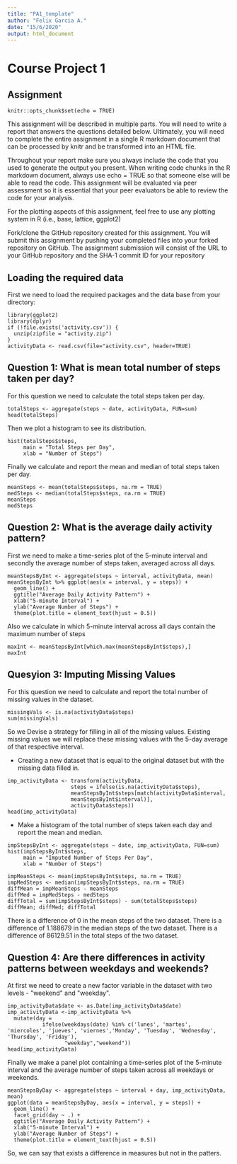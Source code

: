 ```yaml
---
title: "PA1_template"
author: "Felix Garcia A."
date: "15/6/2020"
output: html_document
---
```

# Course Project 1
## Assignment

```{r setup, include=FALSE}
knitr::opts_chunk$set(echo = TRUE)
```

This assignment will be described in multiple parts. You will need to write a report that answers the questions detailed below. Ultimately, you will need to complete the entire assignment in a single R markdown document that can be processed by knitr and be transformed into an HTML file.

Throughout your report make sure you always include the code that you used to generate the output you present. When writing code chunks in the R markdown document, always use echo = TRUE so that someone else will be able to read the code. This assignment will be evaluated via peer assessment so it is essential that your peer evaluators be able to review the code for your analysis.

For the plotting aspects of this assignment, feel free to use any plotting system in R (i.e., base, lattice, ggplot2)

Fork/clone the GitHub repository created for this assignment. You will submit this assignment by pushing your completed files into your forked repository on GitHub. The assignment submission will consist of the URL to your GitHub repository and the SHA-1 commit ID for your repository


## Loading the required data
First we need to load the required packages and the data base from your directory:

```{r}
library(ggplot2)
library(dplyr)
if (!file.exists('activity.csv')) {
  unzip(zipfile = "activity.zip")
}
activityData <- read.csv(file="activity.csv", header=TRUE)
```

## Question 1: What is mean total number of steps taken per day?
For this question we need to calculate the total steps taken per day.
```{r}
totalSteps <- aggregate(steps ~ date, activityData, FUN=sum)
head(totalSteps)
```

Then we plot a histogram to see its distribution.
```{r}
hist(totalSteps$steps,
     main = "Total Steps per Day",
     xlab = "Number of Steps") 
```

Finally we calculate and report the mean and median of total steps taken per day.
```{r mean and median respectvely}
meanSteps <- mean(totalSteps$steps, na.rm = TRUE)
medSteps <- median(totalSteps$steps, na.rm = TRUE)
meanSteps
medSteps
```

## Question 2: What is the average daily activity pattern?

First we need to make a time-series plot of the 5-minute interval and secondly the average number of steps taken, averaged across all days.

```{r}
meanStepsByInt <- aggregate(steps ~ interval, activityData, mean)
meanStepsByInt %>% ggplot(aes(x = interval, y = steps)) +
  geom_line() +
  ggtitle("Average Daily Activity Pattern") +
  xlab("5-minute Interval") +
  ylab("Average Number of Steps") +
  theme(plot.title = element_text(hjust = 0.5))
```

Also we calculate in which 5-minute interval across all days contain the maximum number of steps
```{r}
maxInt <- meanStepsByInt[which.max(meanStepsByInt$steps),]
maxInt
```

## Quesyion 3: Imputing Missing Values

For this question we need to calculate and report the total number of missing values in the dataset.
```{r}
missingVals <- is.na(activityData$steps)
sum(missingVals)
```

So we Devise a strategy for filling in all of the missing values. Existing missing values we will replace these missing values with the 5-day average of that respective interval.

* Creating a new dataset that is equal to the original dataset but with  the missing data filled in.
```{r}
imp_activityData <- transform(activityData,
                    steps = ifelse(is.na(activityData$steps),
                    meanStepsByInt$steps[match(activityData$interval, 
                    meanStepsByInt$interval)],
                    activityData$steps))
head(imp_activityData)
```

* Make a histogram of the total number of steps taken each day and report the mean and median.
```{r}
impStepsByInt <- aggregate(steps ~ date, imp_activityData, FUN=sum)
hist(impStepsByInt$steps,
     main = "Imputed Number of Steps Per Day",
     xlab = "Number of Steps")

impMeanSteps <- mean(impStepsByInt$steps, na.rm = TRUE)
impMedSteps <- median(impStepsByInt$steps, na.rm = TRUE)
diffMean = impMeanSteps - meanSteps
diffMed = impMedSteps - medSteps
diffTotal = sum(impStepsByInt$steps) - sum(totalSteps$steps)
diffMean; diffMed; diffTotal
```

There is a difference of 0 in the mean steps of the two dataset. There is a difference of 1.188679 in the median steps of the two dataset. There is a difference of 86129.51 in the total steps of the two dataset.


## Question 4: Are there differences in activity patterns between weekdays and weekends?
At first we need to create a new factor variable in the dataset with two levels - "weekend" and "weekday".

```{r}
imp_activityData$date <- as.Date(imp_activityData$date)
imp_activityData <-imp_activityData %>% 
  mutate(day = 
           ifelse(weekdays(date) %in% c('lunes', 'martes', 'miercoles', 'jueves', 'viernes','Monday', 'Tuesday', 'Wednesday', 'Thursday', 'Friday'),
                  "weekday","weekend"))
head(imp_activityData)
```
Finally we make a panel plot containing a time-series plot of the 5-minute interval and the average number of steps taken across all weekdays or weekends.

```{r}
meanStepsByDay <- aggregate(steps ~ interval + day, imp_activityData, mean)
ggplot(data = meanStepsByDay, aes(x = interval, y = steps)) + 
  geom_line() +
  facet_grid(day ~ .) +
  ggtitle("Average Daily Activity Pattern") +
  xlab("5-minute Interval") +
  ylab("Average Number of Steps") +
  theme(plot.title = element_text(hjust = 0.5))

```

So, we can say that exists a difference in measures but not in the patters.


